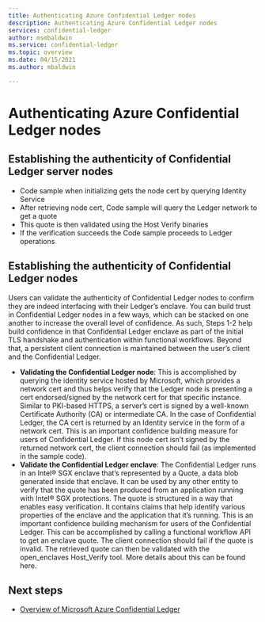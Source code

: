 ```yaml
---
title: Authenticating Azure Confidential Ledger nodes
description: Authenticating Azure Confidential Ledger nodes
services: confidential-ledger
author: msmbaldwin
ms.service: confidential-ledger
ms.topic: overview
ms.date: 04/15/2021
ms.author: mbaldwin

---
```

# Authenticating Azure Confidential Ledger nodes

## Establishing the authenticity of Confidential Ledger server nodes

- Code sample when initializing gets the node cert by querying Identity Service
- After retrieving node cert, Code sample will query the Ledger network to get a quote
- This quote is then validated using the Host Verify binaries
- If the verification succeeds the Code sample proceeds to Ledger operations

## Establishing the authenticity of Confidential Ledger nodes

Users can validate the authenticity of Confidential Ledger nodes to confirm they are indeed interfacing with their Ledger’s enclave. You can build trust in Confidential Ledger nodes in a few ways, which can be stacked on one another to increase the overall level of confidence. As such, Steps 1-2 help build confidence in that Confidential Ledger enclave as part of the initial TLS handshake and authentication within functional workflows. Beyond that, a persistent client connection is maintained between the user’s client and the Confidential Ledger.

- **Validating the Confidential Ledger node**: This is accomplished by querying the identity service hosted by Microsoft, which provides a network cert and thus helps verify that the Ledger node is presenting a cert endorsed/signed by the network cert for that specific instance. Similar to PKI-based HTTPS, a server’s cert is signed by a well-known Certificate Authority (CA) or intermediate CA. In the case of Confidential Ledger, the CA cert is returned by an Identity service in the form of a network cert. This is an important confidence building measure for users of Confidential Ledger. If this node cert isn’t signed by the returned network cert, the client connection should fail (as implemented in the sample code).
- **Validate the Confidential Ledger enclave**: The Confidential Ledger runs in an Intel® SGX enclave that’s represented by a Quote, a data blob generated inside that enclave. It can be used by any other entity to verify that the quote has been produced from an application running with Intel® SGX protections. The quote is structured in a way that enables easy verification. It contains claims that help identify various properties of the enclave and the application that it’s running. This is an important confidence building mechanism for users of the Confidential Ledger. This can be accomplished by calling a functional workflow API to get an enclave quote. The client connection should fail if the quote is invalid. The retrieved quote can then be validated with the open_enclaves Host_Verify tool. More details about this can be found here.

## Next steps

- [Overview of Microsoft Azure Confidential Ledger](overview.md)
